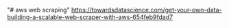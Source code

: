 "# aws web scraping" 
https://towardsdatascience.com/get-your-own-data-building-a-scalable-web-scraper-with-aws-654feb9fdad7